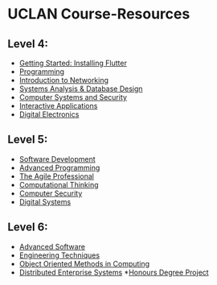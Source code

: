 # UCLAN Course-Resources

## Level 4:

- [Getting Started: Installing Flutter](https://github.com/JoeNutt/Introduction_To_Programming)
- [Programming](https://github.com/JoeNutt/Programming)
- [Introduction to Networking](https://github.com/JoeNutt/Introduction_To_Networking)
- [Systems Analysis & Database Design](https://github.com/JoeNutt/Computer_Systems_and_Security)
- [Computer Systems and Security](https://github.com/JoeNutt/Computer_Systems_and_Security)
- [Interactive Applications](https://github.com/JoeNutt/Interactive_Applications)
- [Digital Electronics](https://github.com/JoeNutt/Digital_Electronics)

## Level 5:
- [Software Development]()
- [Advanced Programming]()
- [The Agile Professional]()
- [Computational Thinking]()
- [Computer Security]()
- [Digital Systems]()

## Level 6:
- [Advanced Software]()
- [Engineering Techniques]()
- [Object Oriented Methods in Computing]()
- [Distributed Enterprise Systems]() \*[Honours Degree Project]()
